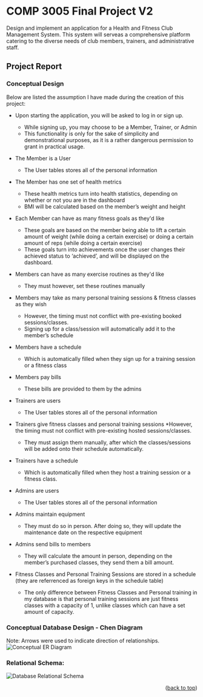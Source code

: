 # COMP 3005 Final Project V2
Design and implement an application for a Health and Fitness Club Management System. This system will serveas a comprehensive platform catering to the diverse needs of club members, trainers, and administrative staff.
<!-- ABOUT THE PROJECT -->
## Project Report
### Conceptual Design

Below are listed the assumption I have made during the creation of this project:
* Upon starting the application, you will be asked to log in or sign up.
  * While signing up, you may choose to be a Member, Trainer, or Admin
  * This functionality is only for the sake of simplicity and demonstrational purposes, as it is a rather dangerous permission to grant in practical usage. 
* The Member is a User
  * The User tables stores all of the personal information
* The Member has one set of health metrics
  * These health metrics turn into health statistics, depending on whether or not you are in the dashboard
  * BMI will be calculated based on the member’s weight and height
* Each Member can have as many fitness goals as they'd like
  * These goals are based on the member being able to lift a certain amount of weight (while doing a certain exercise) or doing a certain amount of reps (while doing a certain exercise)
  * These goals turn into achievements once the user changes their achieved status to ‘achieved’, and will be displayed on the dashboard.
* Members can have as many exercise routines as they'd like
  * They must however, set these routines manually
* Members may take as many personal training sessions & fitness classes as they wish
  * However, the timing must not conflict with pre-existing booked sessions/classes.
  * Signing up for a class/session will automatically add it to the member’s schedule
* Members have a schedule
  * Which is automatically filled when they sign up for a training session or a fitness class
* Members pay bills
  * These bills are provided to them by the admins

* Trainers are users
  * The User tables stores all of the personal information
* Trainers give fitness classes and personal training sessions
  *However, the timing must not conflict with pre-existing hosted sessions/classes.
  * They must assign them manually, after which the classes/sessions will be added onto their schedule automatically.
* Trainers have a schedule
  * Which is automatically filled when they host a training session or a fitness class.

* Admins are users
  * The User tables stores all of the personal information
* Admins maintain equipment
  * They must do so in person. After doing so, they will update the maintenance date on the respective equipment
* Admins send bills to members
  * They will calculate the amount in person, depending on the member’s purchased classes, they send them a bill amount.

* Fitness Classes and Personal Training Sessions are stored in a schedule (they are referrenced as foreign keys in the schedule table)
  * The only difference between Fitness Classes and Personal training in my database is that personal training sessions are just fitness classes with a capacity of 1, unlike classes which can have a set amount of capacity.

### Conceptual Database Design - Chen Diagram
Note: Arrows were used to indicate direction of relationships.
![Conceptual ER Diagram](https://github.com/UsmanIftikhar921/COMP-3005-Final-Project-V2/assets/95590916/98c59e15-90df-415d-9886-3c1bfb522c6f)


### Relational Schema:
![Database Relational Schema](https://github.com/UsmanIftikhar921/COMP-3005-Final-Project-V2/assets/95590916/7cd89601-907d-41f6-8a65-077020f24ce2)

<p align="right">(<a href="#readme-top">back to top</a>)</p>
